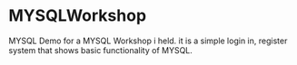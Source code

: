 # MYSQLWorkshop
MYSQL Demo for a MYSQL Workshop i held. it is a simple login in, register system that shows basic functionality of MYSQL.
